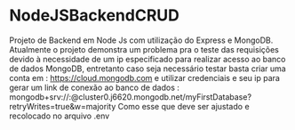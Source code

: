 # NodeJSBackendCRUD
Projeto de Backend em Node Js com utilização do Express e MongoDB.
Atualmente o projeto demonstra um problema pra o teste das requisições devido à necessidade de um ip especificado para realizar acesso ao banco de dados MongoDB, entretanto caso seja necessário testar basta criar uma conta em : https://cloud.mongodb.com e utilizar credenciais e seu ip para gerar um link de conexão ao banco de dados : mongodb+srv://<username>:<password>@cluster0.j6620.mongodb.net/myFirstDatabase?retryWrites=true&w=majority 
Como esse que deve ser ajustado e recolocado no arquivo .env 

